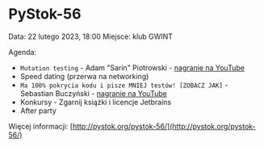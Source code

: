 # PyStok-56
Data: 22 lutego 2023, 18:00 Miejsce: klub GWINT

Agenda:

* `Mutation testing` - Adam "Sarin" Piotrowski - [nagranie na YouTube](https://www.youtube.com/watch?v=F53u7uKpOy4)
* Speed dating (przerwa na networking)
* `Ma 100% pokrycia kodu i pisze MNIEJ testów! [ZOBACZ JAK]` - Sebastian Buczyński - [nagranie na YouTube](https://www.youtube.com/watch?v=0aUeY3rF3cc)
* Konkursy - Zgarnij książki i licencje Jetbrains
* After party

Więcej informacji: [http://pystok.org/pystok-56/](http://pystok.org/pystok-56/)
